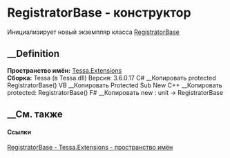 # RegistratorBase - конструктор
Инициализирует новый экземпляр класса
[RegistratorBase](T_Tessa_Extensions_RegistratorBase.htm)
##  __Definition
 **Пространство имён:** [Tessa.Extensions](N_Tessa_Extensions.htm)  
 **Сборка:** Tessa (в Tessa.dll) Версия: 3.6.0.17
C# __Копировать
     protected RegistratorBase()
VB __Копировать
     Protected Sub New
C++ __Копировать
     protected:
    RegistratorBase()
F# __Копировать
     new : unit -> RegistratorBase
##  __См. также
#### Ссылки
[RegistratorBase - ](T_Tessa_Extensions_RegistratorBase.htm)
[Tessa.Extensions - пространство имён](N_Tessa_Extensions.htm)
